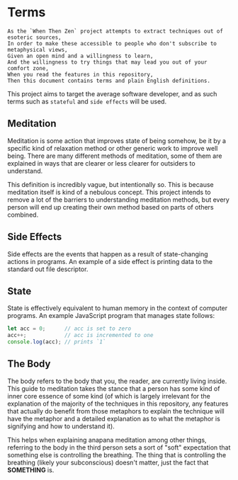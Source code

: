 # Terms

```
As the `When Then Zen` project attempts to extract techniques out of esoteric sources,
In order to make these accessible to people who don't subscribe to metaphysical views,
Given an open mind and a willingness to learn,
And the willingness to try things that may lead you out of your comfort zone,
When you read the features in this repository,
Then this document contains terms and plain English definitions.
```

This project aims to target the average software developer, and as such terms 
such as `stateful` and `side effects` will be used.

## Meditation

Meditation is some action that improves state of being somehow, be it by a 
specific kind of relaxation method or other generic work to improve well
being. There are many different methods of meditation, some of them are 
explained in ways that are clearer or less clearer for outsiders to understand.

This definition is incredibly vague, but intentionally so. This is because 
meditation itself is kind of a nebulous concept. This project intends to remove
a lot of the barriers to understanding meditation methods, but every person 
will end up creating their own method based on parts of others combined.

## Side Effects

Side effects are the events that happen as a result of state-changing actions
in programs. An example of a side effect is printing data to the standard out
file descriptor. 

## State

State is effectively equivalent to human memory in the context of computer
programs. An example JavaScript program that manages state follows:

```javascript
let acc = 0;      // acc is set to zero
acc++;            // acc is incremented to one
console.log(acc); // prints `1`
```

## The Body

The body refers to the body that you, the reader, are currently living inside.
This guide to meditation takes the stance that a person has some kind of 
inner core essence of some kind (of which is largely irrelevant for the
explanation of the majority of the techniques in this repository, any features
that actually do benefit from those metaphors to explain the technique will
have the metaphor and a detailed explanation as to what the metaphor is 
signifying and how to understand it).

This helps when explaining anapana meditation among other things, referring
to the body in the third person sets a sort of "soft" expectation that 
something else is controlling the breathing. The thing that is controlling the
breathing (likely your subconscious) doesn't matter, just the fact that 
**SOMETHING** is.
